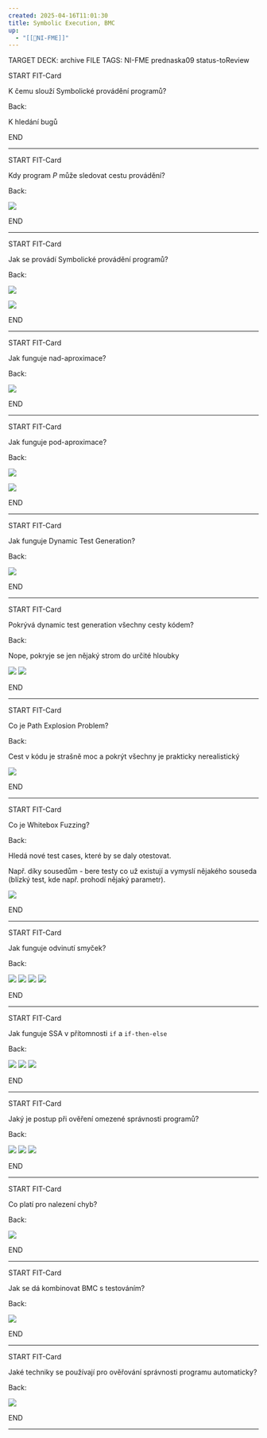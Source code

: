 ```yaml
---
created: 2025-04-16T11:01:30
title: Symbolic Execution, BMC
up:
  - "[[📖NI-FME]]"
---
```


TARGET DECK: archive
FILE TAGS: NI-FME prednaska09 status-toReview


START
FIT-Card

K čemu slouží Symbolické provádění programů?

Back:

K hledání bugů
<!--ID: 1746599654609-->
END

---


START
FIT-Card

Kdy program $P$ může sledovat cestu provádění?

Back:

![](../../../Assets/Pasted%20image%2020250416110731.png)
<!--ID: 1746599654615-->
END

---


START
FIT-Card

Jak se provádí Symbolické provádění programů?

Back:

![](../../../Assets/Pasted%20image%2020250416110825.png)

<!-- DetailInfoStart -->
![](../../../Assets/Pasted%20image%2020250416110842.png)
<!-- DetailInfoEnd -->
<!--ID: 1746599654623-->
END

---


START
FIT-Card

Jak funguje nad-aproximace?

Back:

![](../../../Assets/Pasted%20image%2020250416110947.png)
<!--ID: 1746599654630-->
END

---


START
FIT-Card

Jak funguje pod-aproximace?

Back:

![](../../../Assets/Pasted%20image%2020250416111002.png)

<!-- ExerciseStart -->
![](../../../Assets/Pasted%20image%2020250416111028.png)
<!-- ExerciseEnd -->
<!--ID: 1746599654638-->
END

---


START
FIT-Card

Jak funguje Dynamic Test Generation?

Back:

![](../../../Assets/Pasted%20image%2020250416111133.png)
<!--ID: 1746599654646-->
END

---


START
FIT-Card

Pokrývá dynamic test generation všechny cesty kódem? 

Back:

Nope, pokryje se jen nějaký strom do určité hloubky

<!-- DetailInfoStart -->
![](../../../Assets/Pasted%20image%2020250416111231.png)
![](../../../Assets/Pasted%20image%2020250416111237.png)
<!-- DetailInfoEnd -->
<!--ID: 1746599654653-->
END

---


START
FIT-Card

Co je Path Explosion Problem?

Back:

Cest v kódu je strašně moc a pokrýt všechny je prakticky nerealistický

![](../../../Assets/Pasted%20image%2020250416111309.png)
<!--ID: 1746599654661-->
END

---


START
FIT-Card

Co je Whitebox Fuzzing?

Back:

Hledá nové test cases, které by se daly otestovat.

Např. díky sousedům - bere testy co už existují a vymyslí nějakého souseda (blízký test, kde např. prohodí nějaký parametr).

![](../../../Assets/Pasted%20image%2020250416113512.png)
<!--ID: 1746599654668-->
END

---


START
FIT-Card

Jak funguje odvinutí smyček?

Back:

![](../../../Assets/Pasted%20image%2020250416111437.png)
![](../../../Assets/Pasted%20image%2020250416111444.png)
![](../../../Assets/Pasted%20image%2020250416111453.png)
![](../../../Assets/Pasted%20image%2020250416111459.png)
<!--ID: 1746599654675-->
END

---


START
FIT-Card

Jak funguje SSA v přítomnosti `if` a `if-then-else`

Back:

![](../../../Assets/Pasted%20image%2020250416111528.png)
![](../../../Assets/Pasted%20image%2020250416111539.png)
![](../../../Assets/Pasted%20image%2020250416111551.png)
<!--ID: 1746599654683-->
END

---


START
FIT-Card

Jaký je postup při ověření omezené správnosti programů?

Back:

![](../../../Assets/Pasted%20image%2020250416111642.png)
![](../../../Assets/Pasted%20image%2020250416111715.png)
![](../../../Assets/Pasted%20image%2020250416111729.png)
<!--ID: 1746599654690-->
END

---


START
FIT-Card

Co platí pro nalezení chyb?

Back:

![](../../../Assets/Pasted%20image%2020250416111824.png)
<!--ID: 1746599654697-->
END

---


START
FIT-Card

Jak se dá kombinovat BMC s testováním?

Back:

![](../../../Assets/Pasted%20image%2020250416111943.png)
<!--ID: 1746599654705-->
END

---


START
FIT-Card

Jaké techniky se používají pro ověřování správnosti programu automaticky?

Back:

![](../../../Assets/Pasted%20image%2020250416112021.png)
<!--ID: 1746599654712-->
END

---
